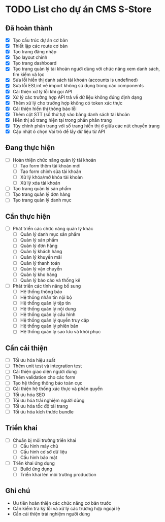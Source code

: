 # TODO List cho dự án CMS S-Store

## Đã hoàn thành
- [x] Tạo cấu trúc dự án cơ bản
- [x] Thiết lập các route cơ bản
- [x] Tạo trang đăng nhập
- [x] Tạo layout chính
- [x] Tạo trang dashboard
- [x] Tạo trang quản lý tài khoản người dùng với chức năng xem danh sách, tìm kiếm và lọc
- [x] Sửa lỗi hiển thị danh sách tài khoản (accounts is undefined)
- [x] Sửa lỗi ESLint về import không sử dụng trong các components
- [x] Cải thiện xử lý lỗi khi gọi API
- [x] Xử lý các trường hợp API trả về dữ liệu không đúng định dạng
- [x] Thêm xử lý cho trường hợp không có token xác thực
- [x] Cải thiện hiển thị thông báo lỗi
- [x] Thêm cột STT (số thứ tự) vào bảng danh sách tài khoản
- [x] Hiển thị số trang hiện tại trong phần phân trang
- [x] Tùy chỉnh phân trang với số trang hiển thị ở giữa các nút chuyển trang
- [x] Cập nhật ô chọn Vai trò để lấy dữ liệu từ API

## Đang thực hiện
- [ ] Hoàn thiện chức năng quản lý tài khoản
  - [ ] Tạo form thêm tài khoản mới
  - [ ] Tạo form chỉnh sửa tài khoản
  - [ ] Xử lý khóa/mở khóa tài khoản
  - [ ] Xử lý xóa tài khoản
- [ ] Tạo trang quản lý sản phẩm
- [ ] Tạo trang quản lý đơn hàng
- [ ] Tạo trang quản lý danh mục

## Cần thực hiện
- [ ] Phát triển các chức năng quản lý khác
  - [ ] Quản lý danh mục sản phẩm
  - [ ] Quản lý sản phẩm
  - [ ] Quản lý đơn hàng
  - [ ] Quản lý khách hàng
  - [ ] Quản lý khuyến mãi
  - [ ] Quản lý thanh toán
  - [ ] Quản lý vận chuyển
  - [ ] Quản lý kho hàng
  - [ ] Quản lý báo cáo và thống kê
- [ ] Phát triển các tính năng bổ sung
  - [ ] Hệ thống thông báo
  - [ ] Hệ thống nhắn tin nội bộ
  - [ ] Hệ thống quản lý tệp tin
  - [ ] Hệ thống quản lý nội dung
  - [ ] Hệ thống quản lý cấu hình
  - [ ] Hệ thống quản lý quyền truy cập
  - [ ] Hệ thống quản lý phiên bản
  - [ ] Hệ thống quản lý sao lưu và khôi phục

## Cần cải thiện
- [ ] Tối ưu hóa hiệu suất
- [ ] Thêm unit test và integration test
- [ ] Cải thiện giao diện người dùng
- [ ] Thêm validation cho các form
- [ ] Tạo hệ thống thông báo toàn cục
- [ ] Cải thiện hệ thống xác thực và phân quyền
- [ ] Tối ưu hóa SEO
- [ ] Tối ưu hóa trải nghiệm người dùng
- [ ] Tối ưu hóa tốc độ tải trang
- [ ] Tối ưu hóa kích thước bundle

## Triển khai
- [ ] Chuẩn bị môi trường triển khai
  - [ ] Cấu hình máy chủ
  - [ ] Cấu hình cơ sở dữ liệu
  - [ ] Cấu hình bảo mật
- [ ] Triển khai ứng dụng
  - [ ] Build ứng dụng
  - [ ] Triển khai lên môi trường production

## Ghi chú
- Ưu tiên hoàn thiện các chức năng cơ bản trước
- Cần kiểm tra kỹ lỗi và xử lý các trường hợp ngoại lệ
- Cần cải thiện trải nghiệm người dùng
